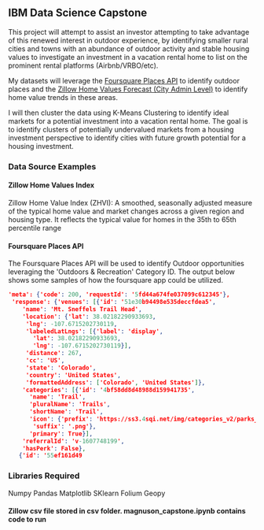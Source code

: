 ## IBM Data Science Capstone

This project will attempt to assist an investor attempting to take advantage of this renewed interest in outdoor experience, by identifying smaller rural cities and towns with an abundance of outdoor activity and stable housing values to investigate an investment in a vacation rental home to list on the prominent rental platforms (Airbnb/VRBO/etc).

My datasets will leverage the [Foursquare Places API](https://developer.foursquare.com/docs/places-api/) to identify outdoor places and the [Zillow Home Values Forecast (City Admin Level)](https://www.zillow.com/research/data/) to identify home value trends in these areas.  

I will then cluster the data using K-Means Clustering to identify ideal markets for a potential investment into a vacation rental home.  The goal is to identify clusters of potentially undervalued markets from a housing investment perspective to identify cities with future growth potential for a housing investment.  


### Data Source Examples 
#### Zillow Home Values Index
Zillow Home Value Index (ZHVI): A smoothed, seasonally adjusted measure of the typical home value and market changes across a given region and housing type. It reflects the typical value for homes in the 35th to 65th percentile range

#### Foursquare Places API
The Foursquare Places API will be used to identify Outdoor opportunities leveraging the 'Outdoors & Recreation' Category ID.  The output below shows some samples of how the foursquare app could be utilized.
```json
'meta': {'code': 200, 'requestId': '5fd44a674fe037099c612345'},
 'response': {'venues': [{'id': '51e30b94498e535deccfdea5',
    'name': 'Mt. Sneffels Trail Head',
    'location': {'lat': 38.02182290933693,
     'lng': -107.6715202730119,
     'labeledLatLngs': [{'label': 'display',
       'lat': 38.02182290933693,
       'lng': -107.6715202730119}],
     'distance': 267,
     'cc': 'US',
     'state': 'Colorado',
     'country': 'United States',
     'formattedAddress': ['Colorado', 'United States']},
    'categories': [{'id': '4bf58dd8d48988d159941735',
      'name': 'Trail',
      'pluralName': 'Trails',
      'shortName': 'Trail',
      'icon': {'prefix': 'https://ss3.4sqi.net/img/categories_v2/parks_outdoors/hikingtrail_',
       'suffix': '.png'},
      'primary': True}],
    'referralId': 'v-1607748199',
    'hasPerk': False},
   {'id': '55ef161d49
   ```
 
### Libraries Required
Numpy
Pandas
Matplotlib
SKlearn
Folium
Geopy

#### Zillow csv file stored in csv folder.  magnuson_capstone.ipynb contains code to run



